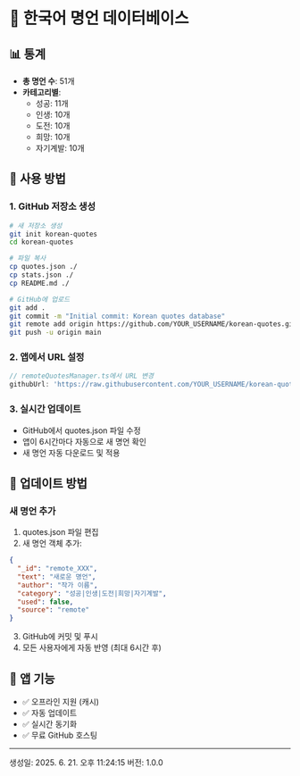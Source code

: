 # 🌟 한국어 명언 데이터베이스

## 📊 통계
- **총 명언 수**: 51개
- **카테고리별**:
  - 성공: 11개
  - 인생: 10개
  - 도전: 10개
  - 희망: 10개
  - 자기계발: 10개

## 🚀 사용 방법

### 1. GitHub 저장소 생성
```bash
# 새 저장소 생성
git init korean-quotes
cd korean-quotes

# 파일 복사
cp quotes.json ./
cp stats.json ./
cp README.md ./

# GitHub에 업로드
git add .
git commit -m "Initial commit: Korean quotes database"
git remote add origin https://github.com/YOUR_USERNAME/korean-quotes.git
git push -u origin main
```

### 2. 앱에서 URL 설정
```typescript
// remoteQuotesManager.ts에서 URL 변경
githubUrl: 'https://raw.githubusercontent.com/YOUR_USERNAME/korean-quotes/main/quotes.json'
```

### 3. 실시간 업데이트
- GitHub에서 quotes.json 파일 수정
- 앱이 6시간마다 자동으로 새 명언 확인
- 새 명언 자동 다운로드 및 적용

## 🔄 업데이트 방법

### 새 명언 추가
1. quotes.json 파일 편집
2. 새 명언 객체 추가:
```json
{
  "_id": "remote_XXX",
  "text": "새로운 명언",
  "author": "작가 이름",
  "category": "성공|인생|도전|희망|자기계발",
  "used": false,
  "source": "remote"
}
```
3. GitHub에 커밋 및 푸시
4. 모든 사용자에게 자동 반영 (최대 6시간 후)

## 📱 앱 기능
- ✅ 오프라인 지원 (캐시)
- ✅ 자동 업데이트
- ✅ 실시간 동기화
- ✅ 무료 GitHub 호스팅

---
생성일: 2025. 6. 21. 오후 11:24:15
버전: 1.0.0
